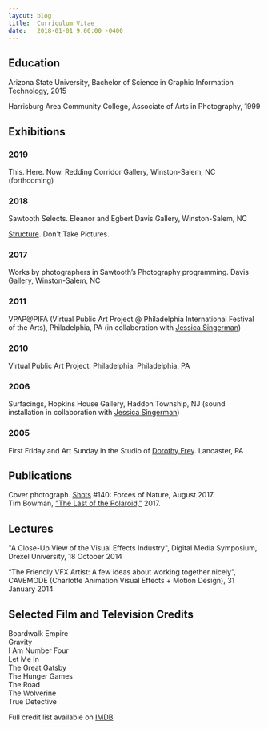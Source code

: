 ```yaml
---
layout: blog
title:  Curriculum Vitae
date:   2018-01-01 9:00:00 -0400
---
```



## Education

Arizona State University, Bachelor of Science in Graphic Information Technology, 2015

Harrisburg Area Community College, Associate of Arts in Photography, 1999

## Exhibitions

### 2019

This. Here. Now. Redding Corridor Gallery, Winston-Salem, NC (forthcoming)

### 2018

Sawtooth Selects. Eleanor and Egbert Davis Gallery, Winston-Salem, NC

[Structure](http://www.donttakepictures.com/gallery-structure/). Don't Take Pictures.


### 2017

Works by photographers in Sawtooth’s Photography programming. Davis Gallery, Winston-Salem, NC

### 2011

VPAP@PIFA (Virtual Public Art Project @ Philadelphia International Festival of the Arts), Philadelphia, PA (in collaboration with [Jessica Singerman](http://jessicasingerman.com/))

### 2010

Virtual Public Art Project: Philadelphia. Philadelphia, PA

### 2006

Surfacings, Hopkins House Gallery, Haddon Township, NJ (sound installation in collaboration with [Jessica Singerman](http://jessicasingerman.com/))

### 2005

First Friday and Art Sunday in the Studio of [Dorothy Frey](http://www.dorothyfrey.com/). Lancaster, PA

## Publications

Cover photograph. [Shots](http://shotsmag.com/) #140: Forces of Nature, August 2017.  
Tim Bowman, ["The Last of the Polaroid,"](projects/the-last-of-the-polaroid/) 2017.

## Lectures

"A Close-Up View of the Visual Effects Industry", Digital Media Symposium, Drexel University, 18 October 2014

“The Friendly VFX Artist: A few ideas about working together nicely”, CAVEMODE (Charlotte Animation Visual Effects + Motion Design), 31 January 2014


## Selected Film and Television Credits

Boardwalk Empire  
Gravity  
I Am Number Four  
Let Me In  
The Great Gatsby  
The Hunger Games  
The Road  
The Wolverine  
True Detective  

Full credit list available on [IMDB](https://www.imdb.com/name/nm2320204/)

